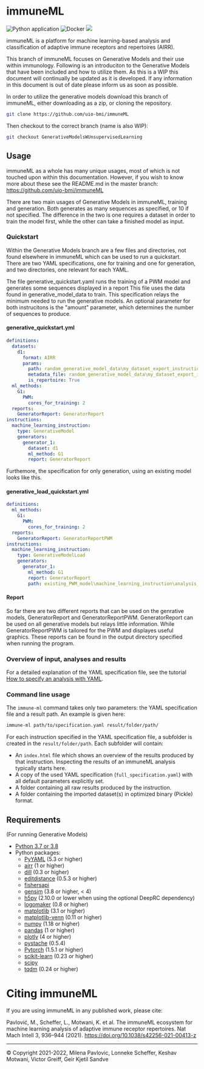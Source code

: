 # immuneML

![Python application](https://github.com/uio-bmi/immuneML/workflows/Python%20application/badge.svg?branch=master)
![Docker](https://github.com/uio-bmi/immuneML/workflows/Docker/badge.svg?branch=master)
[![](https://img.shields.io/static/v1?label=AIRR-C%20sw-tools%20v1&message=compliant&color=008AFF&labelColor=000000&style=plastic)](https://docs.airr-community.org/en/stable/swtools/airr_swtools_standard.html)


immuneML is a platform for machine learning-based analysis and 
classification of adaptive immune receptors and repertoires (AIRR).

This branch of immuneML focuses on Generative Models and their use within immunology.
Following is an introduciton to the Generative Models that have been included and how 
to utilize them. As this is a WIP this document will continually be updated as it is developed.
If any information in this document is out of date please inform us as soon as possible.

In order to utilize the generative models download this branch of immuneML, either downloading as a zip, or cloning the 
repository.

```bash
git clone https://github.com/uio-bmi/immuneML
```

Then checkout to the correct branch (name is also WIP):

```bash
git checkout GenerativeModelsWUnsupervisedLearning
```

## Usage 

immuneML as a whole has many unique usages, most of which is not touched upon within this documentation. However, if 
you wish to know more about these see the README.md in the master branch: https://github.com/uio-bmi/immuneML

There are two main usages of Generative Models in immuneML, training and generation.
Both generates as many sequences as specified, or 10 if not specified.
The difference in the two is one requires a dataset in order to train the model first, while the other can take a finished
model as input.

### Quickstart

Within the Generative Models branch are a few files and directories, not found elsewhere in immuneML which can be
used to run a quickstart.<br/>
There are two YAML specifications, one for training and one for generation, and two directories, one relevant for each 
YAML.

The file generative_quickstart.yaml runs the training of a PWM model and generates some sequences displayed in a report
This file uses the data found in generative_model_data to train. This specification relays the minimum needed to run
the generative models. An optional parameter for both instrucitons is the "amount" parameter, which determines the number
of sequences to produce.

#### generative_quickstart.yml
```yaml
definitions:
  datasets:
    d1:
      format: AIRR
      params:
        path: random_generative_model_data\my_dataset_export_instruction\d1\AIRR
        metadata_file: random_generative_model_data\my_dataset_export_instruction\d1\AIRR\metadata.csv
        is_repertoire: True
  ml_methods:
    G1:
      PWM:
        cores_for_training: 2
  reports:
    GeneratorReport: GeneratorReport
instructions:
  machine_learning_instruction:
    type: GenerativeModel
    generators:
      generator_1:
        dataset: d1
        ml_method: G1
        report: GeneratorReport
```

Furthemore, the specification for only generation, using an existing model looks like this.
#### generative_load_quickstart.yml
```yaml
definitions:
  ml_methods:
    G1:
      PWM:
        cores_for_training: 2
  reports:
    GeneratorReport: GeneratorReportPWM
instructions:
  machine_learning_instruction:
    type: GenerativeModelLoad
    generators:
      generator_1:
        ml_method: G1
        report: GeneratorReport
        path: existing_PWM_model\machine_learning_instruction\analysis_generator_1
```

#### Report

So far there are two different reports that can be used on the genrative models, GeneratorReport and GeneratorReportPWM.
GeneratorReport can be used on all generative models but relays little information. While GeneratorReportPWM is tailored 
for the PWM and displayes useful graphics. These reports can be found in the output directory specified when running the
program.

### Overview of input, analyses and results

For a detailed explanation of the YAML specification file, see the tutorial [How to specify an analysis with YAML](https://docs.immuneml.uio.no/tutorials/how_to_specify_an_analysis_with_yaml.html).

### Command line usage 

The `immune-ml` command takes only two parameters: the YAML specification file and a result path. 
An example is given here:

```bash
immune-ml path/to/specification.yaml result/folder/path/
```

For each instruction specified in the YAML specification file, a subfolder is created in the 
`result/folder/path`. Each subfolder will contain:
- An `index.html` file which shows an overview of the results produced by that instruction. Inspecting the results of an immuneML analysis typically starts here. 
- A copy of the used YAML specification (`full_specification.yaml`) with all default parameters explicitly set.
- A folder containing all raw results produced by the instruction.
- A folder containing the imported dataset(s) in optimized binary (Pickle) format.

## Requirements
(For running Generative Models)
- [Python 3.7 or 3.8](https://www.python.org/)
- Python packages:
   - [PyYAML](https://pyyaml.org) (5.3 or higher)
   - [airr](https://pypi.org/project/airr/) (1 or higher)
   - [dill](https://pypi.org/project/dill/) (0.3 or higher)
   - [editdistance](https://pypi.org/project/editdistance/) (0.5.3 or higher)
   - [fishersapi](https://pypi.org/project/fishersapi/)
   - [gensim](https://pypi.org/project/gensim/) (3.8 or higher, < 4)
   - [h5py](https://www.h5py.org/) (2.10.0 or lower when using the optional DeepRC dependency)
   - [logomaker](https://pypi.org/project/logomaker/) (0.8 or higher)
   - [matplotlib](https://matplotlib.org) (3.1 or higher)
   - [matplotlib-venn](https://pypi.org/project/matplotlib-venn/) (0.11 or higher)
   - [numpy](https://www.numpy.org/) (1.18 or higher)
   - [pandas](https://pandas.pydata.org/) (1 or higher)
   - [plotly](https://plotly.com/python/) (4 or higher)
   - [pystache](https://pypi.org/project/pystache/) (0.5.4)
   - [Pytorch](https://pytorch.org/) (1.5.1 or higher)
   - [scikit-learn](https://scikit-learn.org/) (0.23 or higher)
   - [scipy](https://www.scipy.org)
   - [tqdm](https://tqdm.github.io/) (0.24 or higher)

# Citing immuneML

If you are using immuneML in any published work, please cite:

Pavlović, M., Scheffer, L., Motwani, K. et al. The immuneML ecosystem for machine learning analysis of adaptive immune 
receptor repertoires. Nat Mach Intell 3, 936–944 (2021). https://doi.org/10.1038/s42256-021-00413-z



<hr>


© Copyright 2021-2022, Milena Pavlovic, Lonneke Scheffer, Keshav Motwani, Victor Greiff, Geir Kjetil Sandve


